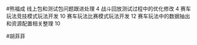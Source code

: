 #熊福成 
线上包和测试包问题跟进处理                                               4
战斗回放测试过程中的优化修改                                            4
赛车玩法竞技模式玩法开发                                                   10
赛车玩法比赛模式玩法开发                                                   12
赛车玩法中的数据抽出和资源配置相关整理                          10

#胡菲菲 